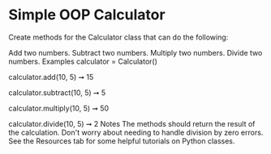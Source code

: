 # Simple OOP Calculator

Create methods for the Calculator class that can do the following:

Add two numbers.
Subtract two numbers.
Multiply two numbers.
Divide two numbers.
Examples
calculator = Calculator()

calculator.add(10, 5) ➞ 15

calculator.subtract(10, 5) ➞ 5

calculator.multiply(10, 5) ➞ 50

calculator.divide(10, 5) ➞ 2
Notes
The methods should return the result of the calculation.
Don't worry about needing to handle division by zero errors.
See the Resources tab for some helpful tutorials on Python classes.
